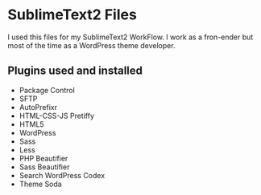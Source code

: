 SublimeText2 Files
=================

I used this files for my SublimeText2 WorkFlow. I work as a fron-ender but most of the time as a WordPress theme developer.

## Plugins used and installed
- Package Control
- SFTP
- AutoPrefixr
- HTML-CSS-JS Pretiffy
- HTML5
- WordPress
- Sass
- Less
- PHP Beautifier
- Sass Beautifier
- Search WordPress Codex
- Theme Soda


